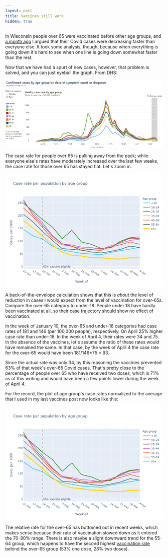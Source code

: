 ```yaml
---
layout: post
title: Vaccines still work
hidden: true
---
```



In Wisconsin people over 65 were vaccinated before other age groups, and [a month ago](2021-03-21-vaccines-work.md) I argued that their Covid cases were decreasing faster than everyone else. It took some analysis, though, because when everything is going down it's hard to see when one line is going down somewhat faster than the rest.

Now that we have had a spurt of new cases, however, that problem is solved, and you can just eyeball the graph. From DHS:

![Cases by age DHS](../assets/DHS-Cases-Age_2021-04-16.png)

The case rate for people over 65 is pulling away from the pack; while everyone else's rates have moderately increased over the last few weeks, the case rate for those over 65 has stayed flat. Let's zoom in.

![Cases by age zoom](../assets/CaseRate-Age-Vaccine_2021-04-16.png)

A back-of-the-envelope calculation shows that this is *about* the level of reduction in cases I would expect from the level of vaccination for over-65s. Compare the over-65 category to under-18. People under 18 have hardly been vaccinated at all, so their case trajectory should show no effect of vaccination. 

In the week of January 10, the over-65 and under-18 categories had case rates of 181 and 146 (per 100,000 people), respectively. On April 25% higher case rate than under-18. In the week of April 4, their rates were 34 and 75. In the absence of the vaccines, let's assume the ratio of these rates would have remained the same. In that case, by the week of April 4 the case rate for the over-65 would have been 181/146\*75 = 93. 

Since the actual rate was only 34, by this reasoning the vaccines prevented 63% of that week's over-65 Covid cases. That's pretty close to the percentage of people over 65 who have received two doses, which is 71% as of this writing and would have been a few points lower during the week of April 4.

For the record, the plot of age group's case rates normalized to the average that I used in my last vaccines post now looks like this:

![Cases by age relative](../assets/CaseRate-Age-Vaccine_2021-04-16.png)

The relative rate for the over-65 has bottomed out in recent weeks, which makes sense because their rate of vaccination slowed down as it entered the 70-80% range. There is also maybe a slight downward trend for the 55-64 group, which happens to have the second highest [vaccination rate](https://www.dhs.wisconsin.gov/covid-19/vaccine-data.htm) behind the over-65 group (53% one dose, 28% two doses).


